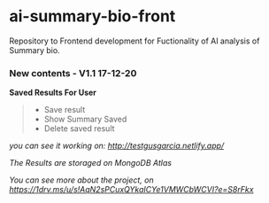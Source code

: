 # ai-summary-bio-front
Repository to Frontend development for Fuctionality of AI analysis of Summary bio. 

### New contents - V1.1 17-12-20
**Saved Results For User**

> - Save result 
> - Show Summary Saved
> - Delete saved result

_you can see it working on: http://testgusgarcia.netlify.app/_

_The Results are storaged on MongoDB Atlas_

_You can see more about the project, on https://1drv.ms/u/s!AqN2sPCuxQYkaICYe1VMWCbWCVI?e=S8rFkx_


